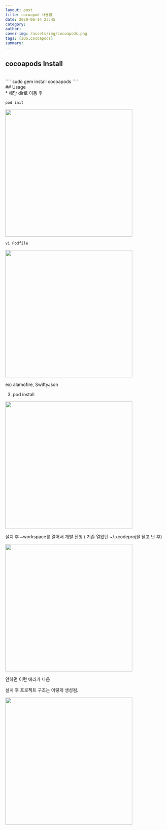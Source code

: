 ```yaml
---
layout: post
title: cocoapod 사용법
date: 2020-06-14 23:45
category: 
author: 
cover-img: /assets/img/cocoapods.png
tags: [iOS,cocoapods]
summary: 
---
```


## cocoapods Install
<br>
````
sudo gem install cocoapods
````
<br>
## Usage
<br>
* 해당 dir로 이동 후 

```
pod init
````

<img src="../img/delegateTextField1.png"  width="400px"/>

<br>

```
vi Podfile
```

<img src="../img/delegateTextField2.png"  width="400px"/>


ex) alamofire, SwiftyJson

3. pod install

<img src="../img/delegateTextField3.png"  width="400px"/>

설치 후 ~workspace를 열어서 개발 진행 ( 기존 열었던 ~/.xcodeproj을 닫고 난 후)

<img src="../img/delegateTextField5.png"  width="400px"/>


안하면 이런 에러가 나옴

설치 후 프로젝트 구조는 이렇게 생성됨.

<img src="../img/delegateTextField6.png"  width="400px"/>
